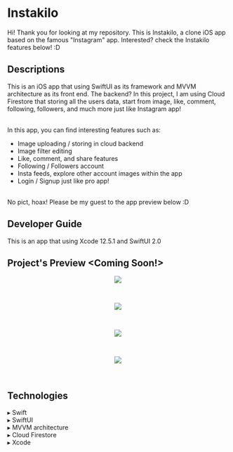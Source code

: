 # Instakilo
Hi! Thank you for looking at my repository. This is Instakilo, a clone iOS app based on the famous "Instagram" app. 
Interested? check the Instakilo features below! :D

## Descriptions
This is an iOS app that using SwiftUI as its framework and MVVM architecture as its front end.
The backend? In this project, I am using Cloud Firestore that storing all the users data, start from image, like, comment, following, followers, and much more just like Instagram app!

<br>In this app, you can find interesting features such as:
- Image uploading / storing in cloud backend
- Image filter editing
- Like, comment, and share features
- Following / Followers account
- Insta feeds, explore other account images within the app
- Login / Signup just like pro app!

<br>No pict, hoax! Please be my guest to the app preview below :D

## Developer Guide
This is an app that using Xcode 12.5.1 and SwiftUI 2.0

## Project's Preview <Coming Soon!>
<p align="center"><img src="Home1 (Night Mode).png"></p><br>
<p align="center"><img src="Home3.png"></p><br>
<p align="center"><img src="MovieDetail1 (Night Mode).png"></p><br>
<p align="center"><img src="MovieGenre.png"></p><br>

## Technologies
▸ Swift<br>
▸ SwiftUI<br>
▸ MVVM architecture<br>
▸ Cloud Firestore<br>
▸ Xcode<br>
